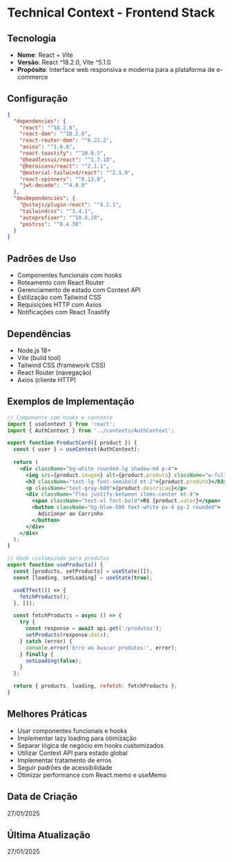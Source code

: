 # Technical Context - Frontend Stack

## Tecnologia
- **Nome**: React + Vite
- **Versão**: React ^18.2.0, Vite ^5.1.0
- **Propósito**: Interface web responsiva e moderna para a plataforma de e-commerce

## Configuração
```json
{
  "dependencies": {
    "react": "^18.2.0",
    "react-dom": "^18.2.0",
    "react-router-dom": "^6.22.2",
    "axios": "^1.6.8",
    "react-toastify": "^10.0.5",
    "@headlessui/react": "^1.7.18",
    "@heroicons/react": "^2.1.1",
    "@material-tailwind/react": "^2.1.9",
    "react-spinners": "^0.13.8",
    "jwt-decode": "^4.0.0"
  },
  "devDependencies": {
    "@vitejs/plugin-react": "^4.2.1",
    "tailwindcss": "^3.4.1",
    "autoprefixer": "^10.4.19",
    "postcss": "^8.4.38"
  }
}
```

## Padrões de Uso
- Componentes funcionais com hooks
- Roteamento com React Router
- Gerenciamento de estado com Context API
- Estilização com Tailwind CSS
- Requisições HTTP com Axios
- Notificações com React Toastify

## Dependências
- Node.js 18+
- Vite (build tool)
- Tailwind CSS (framework CSS)
- React Router (navegação)
- Axios (cliente HTTP)

## Exemplos de Implementação
```jsx
// Componente com hooks e contexto
import { useContext } from 'react';
import { AuthContext } from '../contexts/AuthContext';

export function ProductCard({ product }) {
  const { user } = useContext(AuthContext);
  
  return (
    <div className="bg-white rounded-lg shadow-md p-4">
      <img src={product.imagem} alt={product.produto} className="w-full h-48 object-cover" />
      <h3 className="text-lg font-semibold mt-2">{product.produto}</h3>
      <p className="text-gray-600">{product.descricao}</p>
      <div className="flex justify-between items-center mt-4">
        <span className="text-xl font-bold">R$ {product.valor}</span>
        <button className="bg-blue-500 text-white px-4 py-2 rounded">
          Adicionar ao Carrinho
        </button>
      </div>
    </div>
  );
}

// Hook customizado para produtos
export function useProducts() {
  const [products, setProducts] = useState([]);
  const [loading, setLoading] = useState(true);

  useEffect(() => {
    fetchProducts();
  }, []);

  const fetchProducts = async () => {
    try {
      const response = await api.get('/produtos');
      setProducts(response.data);
    } catch (error) {
      console.error('Erro ao buscar produtos:', error);
    } finally {
      setLoading(false);
    }
  };

  return { products, loading, refetch: fetchProducts };
}
```

## Melhores Práticas
- Usar componentes funcionais e hooks
- Implementar lazy loading para otimização
- Separar lógica de negócio em hooks customizados
- Utilizar Context API para estado global
- Implementar tratamento de erros
- Seguir padrões de acessibilidade
- Otimizar performance com React.memo e useMemo

## Data de Criação
27/01/2025

## Última Atualização
27/01/2025
